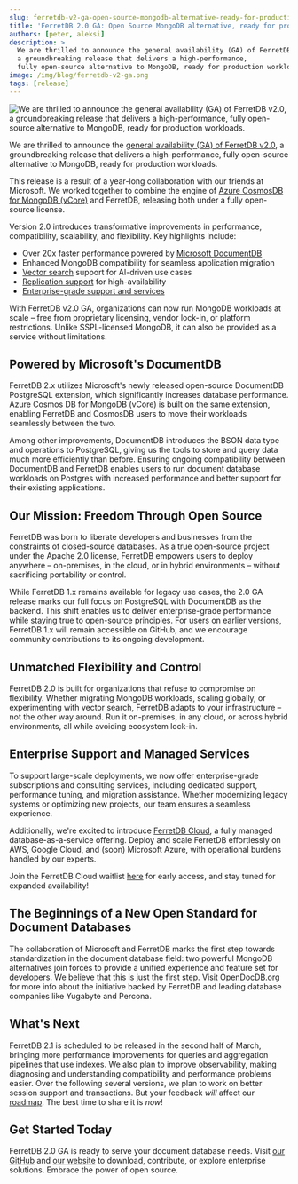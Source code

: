```yaml
---
slug: ferretdb-v2-ga-open-source-mongodb-alternative-ready-for-production
title: 'FerretDB 2.0 GA: Open Source MongoDB alternative, ready for production'
authors: [peter, aleksi]
description: >
  We are thrilled to announce the general availability (GA) of FerretDB v2.0,
  a groundbreaking release that delivers a high-performance,
  fully open-source alternative to MongoDB, ready for production workloads. 
image: /img/blog/ferretdb-v2-ga.png
tags: [release]
---
```


![We are thrilled to announce the general availability (GA) of FerretDB v2.0, a groundbreaking release that delivers a high-performance, fully open-source alternative to MongoDB, ready for production workloads.](/img/blog/ferretdb-v2-ga.png)

We are thrilled to announce the
[general availability (GA) of FerretDB v2.0](https://github.com/FerretDB/FerretDB/releases/tag/v2.0.0),
a groundbreaking release that delivers a high-performance,
fully open-source alternative to MongoDB, ready for production workloads.

<!--truncate-->

This release is a result of a year-long collaboration with our friends at Microsoft.
We worked together to combine the engine of
[Azure CosmosDB for MongoDB (vCore)](https://learn.microsoft.com/en-us/azure/cosmos-db/mongodb/vcore/)
and FerretDB, releasing both under a fully open-source license.

Version 2.0 introduces transformative improvements in performance, compatibility, scalability, and flexibility.
Key highlights include:

- Over 20x faster performance powered by [Microsoft DocumentDB](https://github.com/microsoft/documentdb)
- Enhanced MongoDB compatibility for seamless application migration
- [Vector search](https://docs.ferretdb.io/guides/vector-search/) support for AI-driven use cases
- [Replication support](https://docs.ferretdb.io/guides/replication/) for high-availability
- [Enterprise-grade support and services](https://www.ferretdb.com/services)

With FerretDB v2.0 GA, organizations can now run MongoDB workloads at scale – free from proprietary licensing,
vendor lock-in, or platform restrictions.
Unlike SSPL-licensed MongoDB, it can also be provided as a service without limitations.

## Powered by Microsoft's DocumentDB

FerretDB 2.x utilizes Microsoft's newly released open-source DocumentDB PostgreSQL extension,
which significantly increases database performance.
Azure Cosmos DB for MongoDB (vCore) is built on the same extension,
enabling FerretDB and CosmosDB users to move their workloads seamlessly between the two.

Among other improvements, DocumentDB introduces the BSON data type and operations to PostgreSQL,
giving us the tools to store and query data much more efficiently than before.
Ensuring ongoing compatibility between DocumentDB and FerretDB enables users to run document database workloads
on Postgres with increased performance and better support for their existing applications.

## Our Mission: Freedom Through Open Source

FerretDB was born to liberate developers and businesses from the constraints of closed-source databases.
As a true open-source project under the Apache 2.0 license, FerretDB empowers users to deploy anywhere –
on-premises, in the cloud, or in hybrid environments – without sacrificing portability or control.

While FerretDB 1.x remains available for legacy use cases,
the 2.0 GA release marks our full focus on PostgreSQL with DocumentDB as the backend.
This shift enables us to deliver enterprise-grade performance while staying true to open-source principles.
For users on earlier versions, FerretDB 1.x will remain accessible on GitHub,
and we encourage community contributions to its ongoing development.

## Unmatched Flexibility and Control

FerretDB 2.0 is built for organizations that refuse to compromise on flexibility.
Whether migrating MongoDB workloads, scaling globally, or experimenting with vector search,
FerretDB adapts to your infrastructure – not the other way around.
Run it on-premises, in any cloud, or across hybrid environments, all while avoiding ecosystem lock-in.

## Enterprise Support and Managed Services

To support large-scale deployments, we now offer enterprise-grade subscriptions and consulting services,
including dedicated support, performance tuning, and migration assistance.
Whether modernizing legacy systems or optimizing new projects, our team ensures a seamless experience.

Additionally, we're excited to introduce [FerretDB Cloud](https://cloud.ferretdb.com/),
a fully managed database-as-a-service offering.
Deploy and scale FerretDB effortlessly on AWS, Google Cloud, and (soon) Microsoft Azure,
with operational burdens handled by our experts.

Join the FerretDB Cloud waitlist [here](https://cloud.ferretdb.com/signup) for early access,
and stay tuned for expanded availability!

## The Beginnings of a New Open Standard for Document Databases

The collaboration of Microsoft and FerretDB marks the first step towards standardization
in the document database field: two powerful MongoDB alternatives join forces to provide a unified experience
and feature set for developers.
We believe that this is just the first step.
Visit [OpenDocDB.org](https://opendocdb.org) for more info about the initiative backed by FerretDB
and leading database companies like Yugabyte and Percona.

## What's Next

FerretDB 2.1 is scheduled to be released in the second half of March,
bringing more performance improvements for queries and aggregation pipelines that use indexes.
We also plan to improve observability, making diagnosing and understanding compatibility
and performance problems easier.
Over the following several versions, we plan to work on better session support and transactions.
But your feedback _will_ affect our [roadmap](https://github.com/orgs/FerretDB/projects/2/views/1).
The best time to share it is _now_!

## Get Started Today

FerretDB 2.0 GA is ready to serve your document database needs.
Visit [our GitHub](https://github.com/FerretDB) and [our website](https://www.ferretdb.com) to download,
contribute, or explore enterprise solutions.
Embrace the power of open source.
